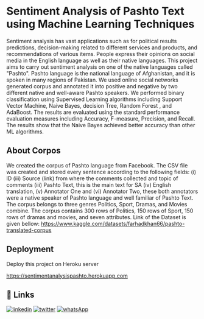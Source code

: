 
# Sentiment Analysis of Pashto Text using Machine Learning Techniques

Sentiment analysis has vast applications such as for political results predictions, decision-making related to different services and products, and recommendations of various items. People express their opinions on social media in the English language as well as their native languages. This project aims to carry out sentiment analysis on one of the native languages called "Pashto". Pashto language is the national language of Afghanistan, and it is spoken in many regions of Pakistan. We used online social networks generated corpus and annotated it into positive and negative by two different native and well-aware Pashto speakers. We performed binary classification using Supervised Learning algorithms including Support Vector Machine, Naive Bayes, decision Tree, Random Forest , and AdaBoost. The results are evaluated using the standard performance evaluation measures including Accuracy, F-measure, Precision, and Recall. The results show that the Naive Bayes achieved better accuracy than other ML algorithms.


## About Corpos
We created the corpus of Pashto language from Facebook. The CSV file was created and stored every sentence according to the following fields: (i) ID (iii) Source (link) from where the comments collected and topic of comments (iii) Pashto Text, this is the main text for SA (iv) English translation, (v) Annotator One and (vi) Annotator Two, these both annotators were a native speaker of Pashto language and well familiar of Pashto Text. The corpus belongs to three genres Politics, Sport, Dramas, and Movies combine. The corpus contains 300 rows of Politics, 150 rows of Sport, 150 rows of dramas and movies, and seven attributes. Link of the Dataset is given bellow:
https://www.kaggle.com/datasets/farhadkhan66/pashto-translated-corpus
## Deployment

Deploy this project on Heroku server

https://sentimentanalysispashto.herokuapp.com


## 🔗 Links
[![linkedin](https://img.shields.io/badge/linkedin-0A66C2?style=for-the-badge&logo=linkedin&logoColor=white)](https://www.linkedin.com/in/farhadmohmand66/)
[![twitter](https://img.shields.io/badge/twitter-1DA1F2?style=for-the-badge&logo=twitter&logoColor=white)](https://twitter.com/farhadMohmand66)
[![whatsApp](https://img.shields.io/badge/WhatsApp-1DA1F2?style=for-the-badge&logo=whatsApp&logoColor=white)](https://wa.me/03469869529?text=)

